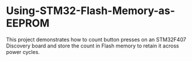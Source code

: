 # Using-STM32-Flash-Memory-as-EEPROM
This project demonstrates how to count button presses on an STM32F407 Discovery board and store the count in Flash memory to retain it across power cycles.
